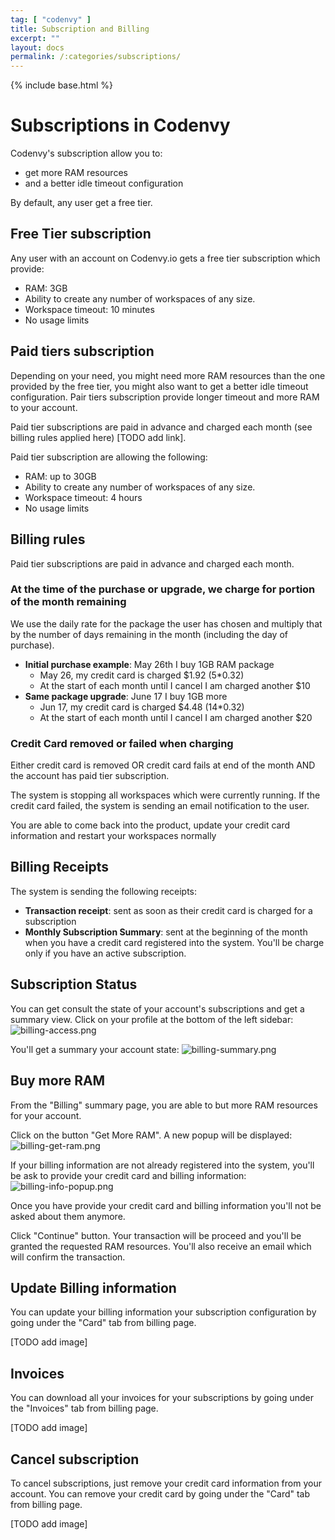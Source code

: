 ```yaml
---
tag: [ "codenvy" ]
title: Subscription and Billing
excerpt: ""
layout: docs
permalink: /:categories/subscriptions/
---
```

{% include base.html %}

# Subscriptions in Codenvy

Codenvy's subscription allow you to:
- get more RAM resources
- and a better idle timeout configuration

By default, any user get a free tier.

## Free Tier subscription

Any user with an account on Codenvy.io gets a free tier subscription which provide:
- RAM: 3GB
- Ability to create any number of workspaces of any size.
- Workspace timeout: 10 minutes
- No usage limits

## Paid tiers subscription

Depending on your need, you might need more RAM resources than the one provided by the free tier, you might also want to get a better idle timeout configuration. Pair tiers subscription provide longer timeout and more RAM to your account.

Paid tier subscriptions are paid in advance and charged each month (see billing rules applied here) [TODO add link].

Paid tier subscription are allowing the following:
- RAM: up to 30GB
- Ability to create any number of workspaces of any size.
- Workspace timeout: 4 hours
- No usage limits

## Billing rules

Paid tier subscriptions are paid in advance and charged each month.

### At the time of the purchase or upgrade, we charge for portion of the month remaining
We use the daily rate for the package the user has chosen and multiply that by the number of days remaining in the month (including the day of purchase).
- **Initial purchase example**: May 26th I buy 1GB RAM package
  - May 26, my credit card is charged $1.92 (5*0.32)
  - At the start of each month until I cancel I am charged another $10
- **Same package upgrade**: June 17 I buy 1GB more
  - Jun 17, my credit card is charged $4.48 (14*0.32)
  - At the start of each month until I cancel I am charged another $20

### Credit Card removed or failed when charging
Either credit card is removed OR credit card fails at end of the month AND the account has paid tier subscription.

The system is stopping all workspaces which were currently running. If the credit card failed, the system is sending an email notification to the user.  

You are able to come back into the product, update your credit card information and restart your workspaces normally

## Billing Receipts

The system is sending the following receipts:
- **Transaction receipt**: sent as soon as their credit card is charged for a subscription
- **Monthly Subscription Summary**: sent at the beginning of the month when you have a credit card registered into the system. You'll be charge only if you have an active subscription.


## Subscription Status

You can get consult the state of your account's subscriptions and get a summary view.
Click on your profile at the bottom of the left sidebar:
![billing-access.png]({{base}}/docs/assets/imgs/codenvy/billing-access.png)

You'll get a summary your account state:
![billing-summary.png]({{base}}/docs/assets/imgs/codenvy/billing-summary.png)

## Buy more RAM

From the "Billing" summary page, you are able to but more RAM resources for your account.

Click on the button "Get More RAM". A new popup will be displayed:
![billing-get-ram.png]({{base}}/docs/assets/imgs/codenvy/billing-get-ram.png)

If your billing information are not already registered into the system, you'll be ask to provide your credit card and billing information:
![billing-info-popup.png]({{base}}/docs/assets/imgs/codenvy/billing-info-popup.png)

Once you have provide your credit card and billing information you'll not be asked about them anymore.

Click "Continue" button. Your transaction will be proceed and you'll be granted the requested RAM resources.
You'll also receive an email which will confirm the transaction.

## Update Billing information
You can update your billing information your subscription configuration by going under the "Card" tab from billing page.

[TODO add image]

## Invoices

You can download all your invoices for your subscriptions by going under the "Invoices" tab from billing page.

[TODO add image]

## Cancel subscription

To cancel subscriptions, just remove your credit card information from your account.
You can remove your credit card by going under the "Card" tab from billing page.

[TODO add image]
